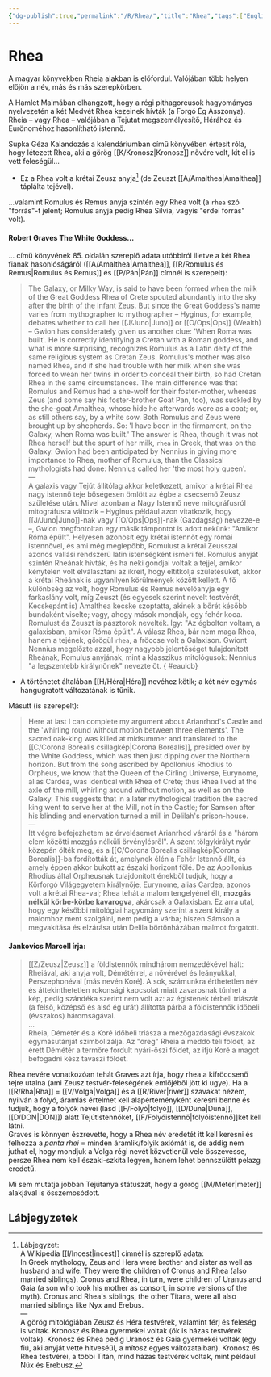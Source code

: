 ```yaml
---
{"dg-publish":true,"permalink":"/R/Rhea/","title":"Rhea","tags":["Englishtexttranslated"],"created":"2023-11-13T05:59","updated":"2025-09-28T21:29"}
---
```



# Rhea

A magyar könyvekben Rheia alakban is előfordul. Valójában több helyen előjön a név, más és más szerepkörben.  

A Hamlet Malmában elhangzott, hogy a régi pithagoreusok hagyományos nyelvezetén a két Medvét Rhea kezeinek hívták (a Forgó Ég Asszonya). Rheia – vagy Rhea – valójában a Tejutat megszemélyesítő, Hérához és Eurönoméhoz hasonlítható istennő.  

Supka Géza Kalandozás a kalendáriumban című könyvében értesít róla, hogy létezett Rhea, aki a görög [[K/Kronosz\|Kronosz]] nővére volt, kit el is vett feleségül...  
- Ez a Rhea volt a krétai Zeusz anyja[^1] (de Zeuszt [[A/Amalthea\|Amalthea]] táplálta tejével).

...valamint Romulus és Remus anyja szintén egy Rhea volt (a `rhea` szó "forrás"-t jelent; Romulus anyja pedig Rhea Silvia, vagyis "erdei forrás" volt).

#### Robert Graves The White Goddess...

... címü könyvének 85. oldalán szereplő adata utóbbiról illetve a két Rhea fianak hasonlóságáról ([[A/Amalthea\|Amalthea]], [[R/Romulus és Remus\|Romulus és Remus]] és [[P/Pán\|Pán]] címnél is szerepelt):  
> The Galaxy, or Milky Way, is said to have been formed when the milk of the Great Goddess Rhea of Crete spouted abundantly into the sky after the birth of the infant Zeus. But since the Great Goddess's name varies from mythographer to mythographer – Hyginus, for example, debates whether to call her [[J/Juno\|Juno]] or [[O/Ops\|Ops]] (Wealth) – Gwion has considerately given us another clue: 'When Roma was built'. He is correctly identifying a Cretan with a Roman goddess, and what is more surprising, recognizes Romulus as a Latin deity of the same religious system as Cretan Zeus. Romulus's mother was also named Rhea, and if she had trouble with her milk when she was forced to wean her twins in order to conceal their birth, so had Cretan Rhea in the same circumstances. The main difference was that Romulus and Remus had a she-wolf for their foster-mother, whereas Zeus (and some say his foster-brother Goat Pan, too), was suckled by the she-goat Amalthea, whose hide he afterwards wore as a coat; or, as still others say, by a white sow. Both Romulus and Zeus were brought up by shepherds. So: 'I have been in the firmament, on the Galaxy, when Roma was built.' The answer is Rhea, though it was not Rhea herself but the spurt of her milk, `rhea` in Greek, that was on the Galaxy. Gwion had been anticipated by Nennius in giving more importance to Rhea, mother of Romulus, than the Classical mythologists had done: Nennius called her 'the most holy queen'.  
> —  
> A galaxis vagy Tejút állítólag akkor keletkezett, amikor a krétai Rhea nagy istennő teje bőségesen ömlött az égbe a csecsemő Zeusz születése után. Mivel azonban a Nagy Istennő neve mitográfusról mitográfusra változik – Hyginus például azon vitatkozik, hogy [[J/Juno\|Juno]]-nak vagy [[O/Ops\|Ops]]-nak (Gazdagság) nevezze-e –, Gwion megfontoltan egy másik támpontot is adott nekünk: "Amikor Róma épült". Helyesen azonosít egy krétai istennőt egy római istennővel, és ami még meglepőbb, Romulust a krétai Zeusszal azonos vallási rendszerű latin istenségként ismeri fel. Romulus anyját szintén Rheának hívták, és ha neki gondjai voltak a tejjel, amikor kénytelen volt elválasztani az ikreit, hogy eltitkolja születésüket, akkor a krétai Rheának is ugyanilyen körülmények között kellett. A fő különbség az volt, hogy Romulus és Remus nevelőanyja egy farkaslány volt, míg Zeuszt (és egyesek szerint nevelt testvérét, Kecskepánt is) Amalthea kecske szoptatta, akinek a bőrét később bundaként viselte; vagy, ahogy mások mondják, egy fehér koca. Romulust és Zeuszt is pásztorok nevelték. Így: "Az égbolton voltam, a galaxisban, amikor Róma épült". A válasz Rhea, bár nem maga Rhea, hanem a tejének, görögül `rhea`, a fröccse volt a Galaxison. Gwiont Nennius megelőzte azzal, hogy nagyobb jelentőséget tulajdonított Rheának, Romulus anyjának, mint a klasszikus mitológusok: Nennius "a legszentebb királynőnek" nevezte őt.  { #eaulcb}

- A történetet általában [[H/Héra\|Héra]] nevéhez kötik; a két név egymás hangugratott változatának is tűnik.

Másutt (is szerepelt):  
> Here at last I can complete my argument about Arianrhod's Castle and the 'whirling round without motion between three elements'. The sacred oak-king was killed at midsummer and translated to the [[C/Corona Borealis csillagkép\|Corona Borealis]], presided over by the White Goddess, which was then just dipping over the Northern horizon. But from the song ascribed by Apollonius Rhodius to Orpheus, we know that the Queen of the Cirling Universe, Eurynome, alias Cardea, was identical with Rhea of Crete; thus Rhea lived at the axle of the mill, whirling around without motion, as well as on the Galaxy. This suggests that in a later mythological tradition the sacred king went to serve her at the Mill, not in the Castle; for Samson after his blinding and enervation turned a mill in Delilah's prison-house.  
> —  
> Itt végre befejezhetem az érvelésemet Arianrhod váráról és a "három elem közötti mozgás nélküli örvénylésről". A szent tölgykirályt nyár közepén ölték meg, és a [[C/Corona Borealis csillagkép\|Corona Borealis]]-ba fordították át, amelynek élén a Fehér Istennő állt, és amely éppen akkor bukott az északi horizont fölé. De az Apollonius Rhodius által Orpheusnak tulajdonított énekből tudjuk, hogy a Körforgó Világegyetem királynője, Eurynome, alias Cardea, azonos volt a krétai Rhea-val; Rhea tehát a malom tengelyénél élt, **mozgás nélkül körbe-körbe kavarogva**, akárcsak a Galaxisban. Ez arra utal, hogy egy későbbi mitológiai hagyomány szerint a szent király a malomhoz ment szolgálni, nem pedig a várba; hiszen Sámson a megvakítása és elzárása után Delila börtönházában malmot forgatott.  

#### Jankovics Marcell írja:

> [[Z/Zeusz\|Zeusz]] a földistennők mindhárom nemzedékével hált: Rheiával, aki anyja volt, Démétérrel, a nővérével és leányukkal, Perszephonéval \[más nevén Koré\]. A sok, számunkra érthetetlen név és áttekinthetetlen rokonsági kapcsolat miatt zavarosnak tűnhet a kép, pedig szándéka szerint nem volt az: az égistenek térbeli triászát (a felső, középső és alsó ég urát) állította párba a földistennők időbeli (évszakos) háromságával.  
> ...  
> Rheia, Démétér és a Koré időbeli triásza a mezőgazdasági évszakok egymásutánját szimbolizálja. Az "öreg" Rheia a meddő téli földet, az érett Démétér a termőre fordult nyári-őszi földet, az ifjú Koré a magot befogadni kész tavaszi földet.  

Rhea nevére vonatkozóan tehát Graves azt írja, hogy rhea a kifröccsenő tejre utalna (ami Zeusz testvér-feleségének emlőjéből jött ki ugye). Ha a [[R/Rha\|Rha]] = [[V/Volga\|Volga]] és a [[R/River\|river]] szavakat nézem, nyilván a folyó, áramlás értelmet kell alapérteményként keresni benne és tudjuk, hogy a folyók nevei (lásd [[F/Folyó\|folyó]], [[D/Duna\|Duna]], [[D/DON\|DON]]) alatt Tejútistennőket, [[F/Folyóistennő\|folyóistennő]]ket kell látni.  
Graves is könnyen észrevette, hogy a Rhea név eredetét itt kell keresni és felhozza a *panta rhei* = minden áramlik/folyik axiómát is, de addig nem juthat el, hogy mondjuk a Volga régi nevét közvetlenül vele összevesse, persze Rhea nem kell északi-szkíta legyen, hanem lehet bennszülött pelazg eredetű.  

Mi sem mutatja jobban Tejútanya státuszát, hogy a görög [[M/Meter\|meter]] alakjával is összemosódott.  

## Lábjegyzetek

[^1]: Lábjegyzet:  
A Wikipedia [[I/Incest\|incest]] címnél is szereplő adata:  
In Greek mythology, Zeus and Hera were brother and sister as well as husband and wife. They were the children of Cronus and Rhea (also married siblings). Cronus and Rhea, in turn, were children of Uranus and Gaia (a son who took his mother as consort, in some versions of the myth). Cronus and Rhea's siblings, the other Titans, were all also married siblings like Nyx and Erebus.  
—  
A görög mitológiában Zeusz és Héra testvérek, valamint férj és feleség is voltak. Kronosz és Rhea gyermekei voltak (ők is házas testvérek voltak). Kronosz és Rhea pedig Uranosz és Gaia gyermekei voltak (egy fiú, aki anyját vette hitveséül, a mítosz egyes változataiban). Kronosz és Rhea testvérei, a többi Titán, mind házas testvérek voltak, mint például Nüx és Erebusz.  